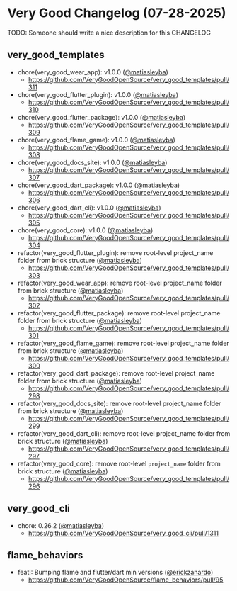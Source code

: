 # Very Good Changelog (07-28-2025)

TODO: Someone should write a nice description for this CHANGELOG

## very_good_templates
- chore(very_good_wear_app): v1.0.0 ([@matiasleyba](https://github.com/matiasleyba))
	- https://github.com/VeryGoodOpenSource/very_good_templates/pull/311
- chore(very_good_flutter_plugin): v1.0.0 ([@matiasleyba](https://github.com/matiasleyba))
	- https://github.com/VeryGoodOpenSource/very_good_templates/pull/310
- chore(very_good_flutter_package): v1.0.0 ([@matiasleyba](https://github.com/matiasleyba))
	- https://github.com/VeryGoodOpenSource/very_good_templates/pull/309
- chore(very_good_flame_game): v1.0.0 ([@matiasleyba](https://github.com/matiasleyba))
	- https://github.com/VeryGoodOpenSource/very_good_templates/pull/308
- chore(very_good_docs_site): v1.0.0 ([@matiasleyba](https://github.com/matiasleyba))
	- https://github.com/VeryGoodOpenSource/very_good_templates/pull/307
- chore(very_good_dart_package): v1.0.0 ([@matiasleyba](https://github.com/matiasleyba))
	- https://github.com/VeryGoodOpenSource/very_good_templates/pull/306
- chore(very_good_dart_cli): v1.0.0 ([@matiasleyba](https://github.com/matiasleyba))
	- https://github.com/VeryGoodOpenSource/very_good_templates/pull/305
- chore(very_good_core): v1.0.0 ([@matiasleyba](https://github.com/matiasleyba))
	- https://github.com/VeryGoodOpenSource/very_good_templates/pull/304
- refactor(very_good_flutter_plugin): remove root-level project_name folder from brick structure ([@matiasleyba](https://github.com/matiasleyba))
	- https://github.com/VeryGoodOpenSource/very_good_templates/pull/303
- refactor(very_good_wear_app): remove root-level project_name folder from brick structure ([@matiasleyba](https://github.com/matiasleyba))
	- https://github.com/VeryGoodOpenSource/very_good_templates/pull/302
- refactor(very_good_flutter_package): remove root-level project_name folder from brick structure ([@matiasleyba](https://github.com/matiasleyba))
	- https://github.com/VeryGoodOpenSource/very_good_templates/pull/301
- refactor(very_good_flame_game): remove root-level project_name folder from brick structure ([@matiasleyba](https://github.com/matiasleyba))
	- https://github.com/VeryGoodOpenSource/very_good_templates/pull/300
- refactor(very_good_dart_package): remove root-level project_name folder from brick structure ([@matiasleyba](https://github.com/matiasleyba))
	- https://github.com/VeryGoodOpenSource/very_good_templates/pull/298
- refactor(very_good_docs_site): remove root-level project_name folder from brick structure ([@matiasleyba](https://github.com/matiasleyba))
	- https://github.com/VeryGoodOpenSource/very_good_templates/pull/299
- refactor(very_good_dart_cli): remove root-level project_name folder from brick structure ([@matiasleyba](https://github.com/matiasleyba))
	- https://github.com/VeryGoodOpenSource/very_good_templates/pull/297
- refactor(very_good_core): remove root-level `project_name` folder from brick structure ([@matiasleyba](https://github.com/matiasleyba))
	- https://github.com/VeryGoodOpenSource/very_good_templates/pull/296

## very_good_cli
- chore: 0.26.2 ([@matiasleyba](https://github.com/matiasleyba))
	- https://github.com/VeryGoodOpenSource/very_good_cli/pull/1311

## flame_behaviors
- feat!: Bumping flame and flutter/dart min versions ([@erickzanardo](https://github.com/erickzanardo))
	- https://github.com/VeryGoodOpenSource/flame_behaviors/pull/95
